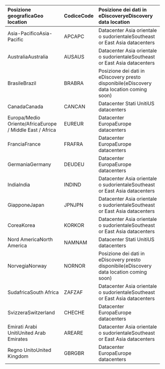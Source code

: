 
|  <span data-ttu-id="59a24-101">Posizione geografica</span><span class="sxs-lookup"><span data-stu-id="59a24-101">Geo location</span></span>               |  <span data-ttu-id="59a24-102">Codice</span><span class="sxs-lookup"><span data-stu-id="59a24-102">Code</span></span>  |  <span data-ttu-id="59a24-103">Posizione dei dati in eDiscovery</span><span class="sxs-lookup"><span data-stu-id="59a24-103">eDiscovery data location</span></span>        |
|:----------------------------|:-------|:---------------------------------|
|<span data-ttu-id="59a24-104">Asia-Pacifico</span><span class="sxs-lookup"><span data-stu-id="59a24-104">Asia-Pacific</span></span>                 |<span data-ttu-id="59a24-105">APC</span><span class="sxs-lookup"><span data-stu-id="59a24-105">APC</span></span>     |<span data-ttu-id="59a24-106">Datacenter Asia orientale o sudorientale</span><span class="sxs-lookup"><span data-stu-id="59a24-106">Southeast or East Asia datacenters</span></span>|
|<span data-ttu-id="59a24-107">Australia</span><span class="sxs-lookup"><span data-stu-id="59a24-107">Australia</span></span>                    |<span data-ttu-id="59a24-108">AUS</span><span class="sxs-lookup"><span data-stu-id="59a24-108">AUS</span></span>     |<span data-ttu-id="59a24-109">Datacenter Asia orientale o sudorientale</span><span class="sxs-lookup"><span data-stu-id="59a24-109">Southeast or East Asia datacenters</span></span>|
|<span data-ttu-id="59a24-110">Brasile</span><span class="sxs-lookup"><span data-stu-id="59a24-110">Brazil</span></span>                       |<span data-ttu-id="59a24-111">BRA</span><span class="sxs-lookup"><span data-stu-id="59a24-111">BRA</span></span>     |<span data-ttu-id="59a24-112">Posizione dei dati in eDiscovery presto disponibile</span><span class="sxs-lookup"><span data-stu-id="59a24-112">(eDiscovery data location coming soon)</span></span>|
|<span data-ttu-id="59a24-113">Canada</span><span class="sxs-lookup"><span data-stu-id="59a24-113">Canada</span></span>                       |<span data-ttu-id="59a24-114">CAN</span><span class="sxs-lookup"><span data-stu-id="59a24-114">CAN</span></span>     |<span data-ttu-id="59a24-115">Datacenter Stati Uniti</span><span class="sxs-lookup"><span data-stu-id="59a24-115">US datacenters</span></span>                    |
|<span data-ttu-id="59a24-116">Europa/Medio Oriente/Africa</span><span class="sxs-lookup"><span data-stu-id="59a24-116">Europe / Middle East / Africa</span></span>|<span data-ttu-id="59a24-117">EUR</span><span class="sxs-lookup"><span data-stu-id="59a24-117">EUR</span></span>     |<span data-ttu-id="59a24-118">Datacenter Europa</span><span class="sxs-lookup"><span data-stu-id="59a24-118">Europe datacenters</span></span>                |
|<span data-ttu-id="59a24-119">Francia</span><span class="sxs-lookup"><span data-stu-id="59a24-119">France</span></span>                       |<span data-ttu-id="59a24-120">FRA</span><span class="sxs-lookup"><span data-stu-id="59a24-120">FRA</span></span>     |<span data-ttu-id="59a24-121">Datacenter Europa</span><span class="sxs-lookup"><span data-stu-id="59a24-121">Europe datacenters</span></span>                |
|<span data-ttu-id="59a24-122">Germania</span><span class="sxs-lookup"><span data-stu-id="59a24-122">Germany</span></span>                      |<span data-ttu-id="59a24-123">DEU</span><span class="sxs-lookup"><span data-stu-id="59a24-123">DEU</span></span>     |<span data-ttu-id="59a24-124">Datacenter Europa</span><span class="sxs-lookup"><span data-stu-id="59a24-124">Europe datacenters</span></span>                |
|<span data-ttu-id="59a24-125">India</span><span class="sxs-lookup"><span data-stu-id="59a24-125">India</span></span>                        |<span data-ttu-id="59a24-126">IND</span><span class="sxs-lookup"><span data-stu-id="59a24-126">IND</span></span>     |<span data-ttu-id="59a24-127">Datacenter Asia orientale o sudorientale</span><span class="sxs-lookup"><span data-stu-id="59a24-127">Southeast or East Asia datacenters</span></span>|
|<span data-ttu-id="59a24-128">Giappone</span><span class="sxs-lookup"><span data-stu-id="59a24-128">Japan</span></span>                        |<span data-ttu-id="59a24-129">JPN</span><span class="sxs-lookup"><span data-stu-id="59a24-129">JPN</span></span>     |<span data-ttu-id="59a24-130">Datacenter Asia orientale o sudorientale</span><span class="sxs-lookup"><span data-stu-id="59a24-130">Southeast or East Asia datacenters</span></span>|
|<span data-ttu-id="59a24-131">Corea</span><span class="sxs-lookup"><span data-stu-id="59a24-131">Korea</span></span>                        |<span data-ttu-id="59a24-132">KOR</span><span class="sxs-lookup"><span data-stu-id="59a24-132">KOR</span></span>     |<span data-ttu-id="59a24-133">Datacenter Asia orientale o sudorientale</span><span class="sxs-lookup"><span data-stu-id="59a24-133">Southeast or East Asia datacenters</span></span>|
|<span data-ttu-id="59a24-134">Nord America</span><span class="sxs-lookup"><span data-stu-id="59a24-134">North America</span></span>                |<span data-ttu-id="59a24-135">NAM</span><span class="sxs-lookup"><span data-stu-id="59a24-135">NAM</span></span>     |<span data-ttu-id="59a24-136">Datacenter Stati Uniti</span><span class="sxs-lookup"><span data-stu-id="59a24-136">US datacenters</span></span>                    |
|<span data-ttu-id="59a24-137">Norvegia</span><span class="sxs-lookup"><span data-stu-id="59a24-137">Norway</span></span>                       |<span data-ttu-id="59a24-138">NOR</span><span class="sxs-lookup"><span data-stu-id="59a24-138">NOR</span></span>     |<span data-ttu-id="59a24-139">Posizione dei dati in eDiscovery presto disponibile</span><span class="sxs-lookup"><span data-stu-id="59a24-139">(eDiscovery data location coming soon)</span></span>|
|<span data-ttu-id="59a24-140">Sudafrica</span><span class="sxs-lookup"><span data-stu-id="59a24-140">South Africa</span></span>                 |<span data-ttu-id="59a24-141">ZAF</span><span class="sxs-lookup"><span data-stu-id="59a24-141">ZAF</span></span>     |<span data-ttu-id="59a24-142">Datacenter Asia orientale o sudorientale</span><span class="sxs-lookup"><span data-stu-id="59a24-142">Southeast or East Asia datacenters</span></span>|
|<span data-ttu-id="59a24-143">Svizzera</span><span class="sxs-lookup"><span data-stu-id="59a24-143">Switzerland</span></span>                  |<span data-ttu-id="59a24-144">CHE</span><span class="sxs-lookup"><span data-stu-id="59a24-144">CHE</span></span>     |<span data-ttu-id="59a24-145">Datacenter Europa</span><span class="sxs-lookup"><span data-stu-id="59a24-145">Europe datacenters</span></span>                |
|<span data-ttu-id="59a24-146">Emirati Arabi Uniti</span><span class="sxs-lookup"><span data-stu-id="59a24-146">United Arab Emirates</span></span>         |<span data-ttu-id="59a24-147">ARE</span><span class="sxs-lookup"><span data-stu-id="59a24-147">ARE</span></span>     |<span data-ttu-id="59a24-148">Datacenter Asia orientale o sudorientale</span><span class="sxs-lookup"><span data-stu-id="59a24-148">Southeast or East Asia datacenters</span></span>|
|<span data-ttu-id="59a24-149">Regno Unito</span><span class="sxs-lookup"><span data-stu-id="59a24-149">United Kingdom</span></span>               |<span data-ttu-id="59a24-150">GBR</span><span class="sxs-lookup"><span data-stu-id="59a24-150">GBR</span></span>     |<span data-ttu-id="59a24-151">Datacenter Europa</span><span class="sxs-lookup"><span data-stu-id="59a24-151">Europe datacenters</span></span>                |

